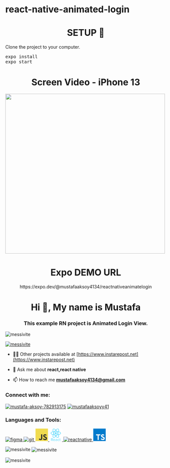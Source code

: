 # react-native-animated-login


<h1 align="center">SETUP 👋</h1>

<p align="left">Clone the project to your computer.</p>

<pre>
expo install
expo start
</pre>

<h1 align="center">Screen Video - iPhone 13 </h1>

<p><img src="https://i.ibb.co/V384JMn/ezgif-2-eadbb890cf.gif" border="0" width="500" height="500"></p>

<h1 align="center">Expo DEMO URL</h1>

<p align="center">https://expo.dev/@mustafaaksoy4134/reactnativeanimatelogin</p>

<h1 align="center">Hi 👋, My name is Mustafa</h1>
<h3 align="center">This example RN project is Animated Login View.</h3>

<p align="left"> <img src="https://komarev.com/ghpvc/?username=messivite&label=Profile%20views&color=0e75b6&style=flat" alt="messivite" /> </p>

<p align="left"> <a href="https://github.com/ryo-ma/github-profile-trophy"><img src="https://github-profile-trophy.vercel.app/?username=messivite" alt="messivite" /></a> </p>

- 👨‍💻 Other projects available at [https://www.instarepost.net](https://www.instarepost.net)

- 💬 Ask me about **react,react native**

- 📫 How to reach me **mustafaaksoy4134@gmail.com**

<h3 align="left">Connect with me:</h3>
<p align="left">
<a href="https://linkedin.com/in/mustafa-aksoy-782913175" target="blank"><img align="center" src="https://raw.githubusercontent.com/rahuldkjain/github-profile-readme-generator/master/src/images/icons/Social/linked-in-alt.svg" alt="mustafa-aksoy-782913175" height="30" width="40" /></a>
<a href="https://instagram.com/mustafaaksoyy41" target="blank"><img align="center" src="https://raw.githubusercontent.com/rahuldkjain/github-profile-readme-generator/master/src/images/icons/Social/instagram.svg" alt="mustafaaksoyy41" height="30" width="40" /></a>
</p>

<h3 align="left">Languages and Tools:</h3>
<p align="left"> <a href="https://www.figma.com/" target="_blank" rel="noreferrer"> <img src="https://www.vectorlogo.zone/logos/figma/figma-icon.svg" alt="figma" width="40" height="40"/> </a> <a href="https://git-scm.com/" target="_blank" rel="noreferrer"> <img src="https://www.vectorlogo.zone/logos/git-scm/git-scm-icon.svg" alt="git" width="40" height="40"/> </a> <a href="https://developer.mozilla.org/en-US/docs/Web/JavaScript" target="_blank" rel="noreferrer"> <img src="https://raw.githubusercontent.com/devicons/devicon/master/icons/javascript/javascript-original.svg" alt="javascript" width="40" height="40"/> </a> <a href="https://reactjs.org/" target="_blank" rel="noreferrer"> <img src="https://raw.githubusercontent.com/devicons/devicon/master/icons/react/react-original-wordmark.svg" alt="react" width="40" height="40"/> </a> <a href="https://reactnative.dev/" target="_blank" rel="noreferrer"> <img src="https://reactnative.dev/img/header_logo.svg" alt="reactnative" width="40" height="40"/> </a> <a href="https://www.typescriptlang.org/" target="_blank" rel="noreferrer"> <img src="https://raw.githubusercontent.com/devicons/devicon/master/icons/typescript/typescript-original.svg" alt="typescript" width="40" height="40"/> </a> </p>

<p><img align="left" src="https://github-readme-stats.vercel.app/api/top-langs?username=messivite&show_icons=true&locale=en&layout=compact" alt="messivite" /></p>

<p>&nbsp;<img align="center" src="https://github-readme-stats.vercel.app/api?username=messivite&show_icons=true&locale=en" alt="messivite" /></p>

<p><img align="center" src="https://github-readme-streak-stats.herokuapp.com/?user=messivite&" alt="messivite" /></p>
